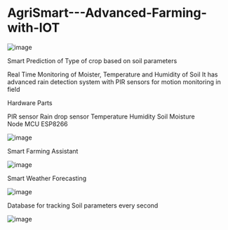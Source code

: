 # AgriSmart---Advanced-Farming-with-IOT

![image](https://github.com/dubeyx/AgriSmart--Advanced-Farming-with-IOT/blob/main/AgriSmart-Header.png)

Smart Prediction of Type of crop based on soil parameters

Real Time Monitoring of Moister, Temperature and Humidity of Soil
It has advanced rain detection system with PIR sensors for motion monitoring in field

Hardware Parts

PIR sensor 
Rain drop sensor
Temperature
Humidity
Soil Moisture 
Node MCU ESP8266

![image](https://user-images.githubusercontent.com/94775233/236688792-3e1468e9-fe20-42f4-84cb-39395b51345d.png)

Smart Farming Assistant 

![image](https://user-images.githubusercontent.com/94775233/236689633-d3db9d15-e343-43c7-a11e-9096710bcb87.png)

Smart Weather Forecasting 

![image](https://user-images.githubusercontent.com/94775233/236689695-36710767-645c-45e2-87ad-88269cff3f5a.png)

Database for tracking Soil parameters every second

![image](https://user-images.githubusercontent.com/94775233/236689904-496423d4-b1ad-4593-a9ba-1744bf963e2a.png)
